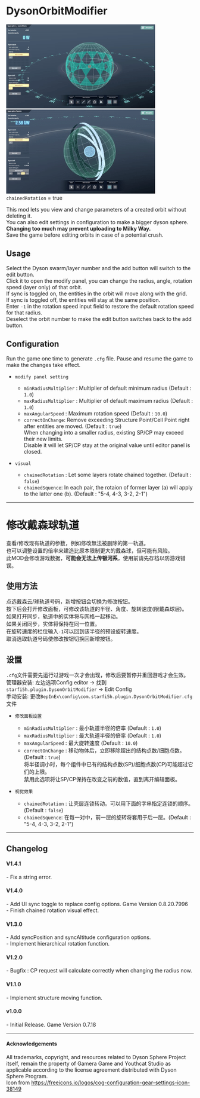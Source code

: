 # DysonOrbitModifier

![Demo 1 sync v.s. not sync ](https://github.com/starfi5h/DSP_Mod/raw/master/DysonOrbitModifier/img/demo1.gif?raw=true)  
![Demo 2 visual effect](https://github.com/starfi5h/DSP_Mod/raw/master/DysonOrbitModifier/img/demo2.gif?raw=true) `chainedRotation` = true  

This mod lets you view and change parameters of a created orbit without deleting it.  
You can also edit settings in configuration to make a bigger dyson sphere.  
**Changing too much may prevent uploading to Milky Way.**  
Save the game before editing orbits in case of a potential crush.  


## Usage


Select the Dyson swarm/layer number and the add button will switch to the edit button.  
Click it to open the modify panel, you can change the radius, angle, rotation speed (layer only) of that orbit.  
If sync is toggled on, the entities in the orbit will move along with the grid.  
If sync is toggled off, the entities will stay at the same position.  
Enter `-1` in the rotation speed input field to restore the default rotation speed for that radius.  
Deselect the orbit number to make the edit button switches back to the add button.  

## Configuration

Run the game one time to generate `.cfg` file. Pause and resume the game to make the changes take effect.


- `modify panel setting`
    - `minRadiusMultiplier` : Multiplier of default minimum radius (Default : `1.0`)
    - `maxRadiusMultiplier` : Multiplier of default maximum radius (Default : `1.0`)
    - `maxAngularSpeed` : Maximum rotation speed (Default : `10.0`)
    - `correctOnChange`: Remove exceeding Structure Point/Cell Point right after entities are moved. (Default : `true`)  
      When changing into a smaller radius, existing SP/CP may exceed their new limits.  
      Disable it will let SP/CP stay at the original value until editor panel is closed.  

- `visual`
    - `chainedRotation` : Let some layers rotate chained together. (Default : `false`)  
    - `chainedSquence`: In each pair, the rotaion of former layer (a) will apply to the latter one (b). (Default : "5-4, 4-3, 3-2, 2-1")  

----
# 修改戴森球轨道

查看/修改现有轨道的参数，例如修改無法被删除的第一轨道。  
也可以调整设置的倍率来建造比原本限制更大的戴森球，但可能有风险。  
此MOD会修改游戏数据，**可能会无法上传银河系**，使用前请先存档以防游戏错误。  

## 使用方法

点选戴森云/球轨道号码，新增按钮会切换为修改按钮。  
按下后会打开修改面板，可修改该轨道的半径、角度、旋转速度(限戴森球层)。  
如果打开同步，轨道中的实体将与网格一起移动。  
如果关闭同步，实体将保持在同一位置。  
在旋转速度的栏位输入`-1`可以回到该半径的预设旋转速度。  
取消选取轨道号码使修改按钮切换回新增按钮。  

## 设置

`.cfg`文件需要先运行过游戏一次才会出现，修改后要暂停并重回游戏才会生效。  
管理器安装: 左边选项Config editor -> 找到`starfi5h.plugin.DysonOrbitModifier` -> Edit Config  
手动安装: 更改`BepInEx\config\com.starfi5h.plugin.DysonOrbitModifier.cfg`文件 

- `修改面板设置`    
    - `minRadiusMultiplier` : 最小轨道半径的倍率 (Default : `1.0`)  
    - `maxRadiusMultiplier` : 最大轨道半径的倍率 (Default : `1.0`)  
    - `maxAngularSpeed` : 最大旋转速度 (Default : `10.0`)  
    - `correctOnChange` : 移动物体后，立即移除超出的结构点数/细胞点数。(Default : `true`)  
       将半径调小时，每个组件中已有的结构点数(SP)/细胞点数(CP)可能超过它们的上限。  
       禁用此选项将让SP/CP保持在改变之前的数值，直到离开编辑面板。  

- `视觉效果`
    - `chainedRotation` : 让壳层连锁转动。可以用下面的字串指定连锁的顺序。 (Default : `false`)  
    - `chainedSquence`: 在每一对中，前一层的旋转将套用于后一层。(Default : "5-4, 4-3, 3-2, 2-1")     
 

----

## Changelog

#### V1.4.1
\- Fix a string error.

#### V1.4.0
\- Add UI sync toggle to replace config options. Game Version 0.8.20.7996  
\- Finish chained rotation visual effect.  


#### V1.3.0
\- Add syncPosition and syncAltitude configuration options.  
\- Implement hierarchical rotation function.  

#### V1.2.0  
\- Bugfix : CP request will calculate correctly when changing the radius now.  

#### V1.1.0
\- Implement structure moving function.

#### v1.0.0  
\- Initial Release. Game Version 0.7.18

----

#### Acknowledgements
All trademarks, copyright, and resources related to Dyson Sphere Project itself, remain the property of Gamera Game and Youthcat Studio as applicable according to the license agreement distributed with Dyson Sphere Program.  
Icon from https://freeicons.io/logos/cog-configuration-gear-settings-icon-38149
